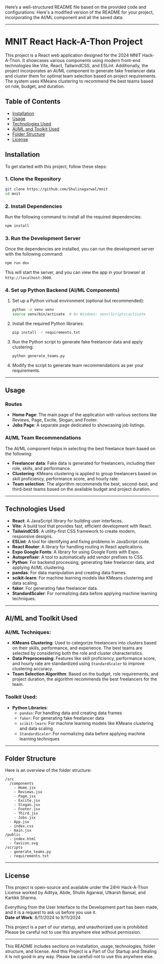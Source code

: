 Here’s a well-structured README file based on the provided code and configurations:
Here's a modified version of the README for your project, incorporating the AI/ML component and all the saved data:

---

# MNIT React Hack-A-Thon Project

This project is a React web application designed for the 2024 MNIT Hack-A-Thon. It showcases various components using modern front-end technologies like Vite, React, TailwindCSS, and ESLint. Additionally, the project incorporates an AI/ML component to generate fake freelancer data and cluster them for optimal team selection based on project requirements. The system uses KMeans clustering to recommend the best teams based on role, budget, and duration.

## Table of Contents

- [Installation](#installation)
- [Usage](#usage)
- [Technologies Used](#technologies-used)
- [AI/ML and Toolkit Used](#aiml-and-toolkit-used)
- [Folder Structure](#folder-structure)
- [License](#license)

## Installation

To get started with this project, follow these steps:

### 1. Clone the Repository

```bash
git clone https://github.com/Shulinagarwal/mnit
cd mnit
```

### 2. Install Dependencies

Run the following command to install all the required dependencies:

```bash
npm install
```

### 3. Run the Development Server

Once the dependencies are installed, you can run the development server with the following command:

```bash
npm run dev
```

This will start the server, and you can view the app in your browser at `http://localhost:3000`.

### 4. Set up Python Backend (AI/ML Components)

1. Set up a Python virtual environment (optional but recommended):
   ```bash
   python -m venv venv
   source venv/bin/activate  # On Windows: venv\Scripts\activate
   ```

2. Install the required Python libraries:
   ```bash
   pip install -r requirements.txt
   ```

3. Run the Python script to generate fake freelancer data and apply clustering:
   ```bash
   python generate_teams.py
   ```

4. Modify the script to generate team recommendations as per your requirements.

---

## Usage

### Routes

- **Home Page**: The main page of the application with various sections like Reviews, Page, Excite, Slogan, and Footer.
- **Jobs Page**: A separate page dedicated to showcasing job listings.

### AI/ML Team Recommendations

The AI/ML component helps in selecting the best freelance team based on the following:
- **Freelancer data**: Fake data is generated for freelancers, including their role, skills, and performance.
- **Clustering**: KMeans clustering is applied to group freelancers based on skill proficiency, performance score, and hourly rate.
- **Team selection**: The algorithm recommends the best, second-best, and third-best teams based on the available budget and project duration.

---

## Technologies Used

- **React**: A JavaScript library for building user interfaces.
- **Vite**: A build tool that provides fast, efficient development with React.
- **TailwindCSS**: A utility-first CSS framework to create modern, responsive designs.
- **ESLint**: A tool for identifying and fixing problems in JavaScript code.
- **React Router**: A library for handling routing in React applications.
- **Expo Google Fonts**: A library for using Google Fonts with Expo.
- **Autoprefixer**: A tool to automatically add vendor prefixes to CSS.
- **Python**: For backend processing, generating fake freelancer data, and applying AI/ML clustering.
- **pandas**: For data manipulation and creating data frames.
- **scikit-learn**: For machine learning models like KMeans clustering and data scaling.
- **faker**: For generating fake freelancer data.
- **StandardScaler**: For normalizing data before applying machine learning techniques.

---

## AI/ML and Toolkit Used

### AI/ML Techniques:
- **KMeans Clustering**: Used to categorize freelancers into clusters based on their skills, performance, and experience. The best teams are selected by considering both the role and cluster characteristics.
- **Data Preprocessing**: Features like skill proficiency, performance score, and hourly rate are standardized using `StandardScaler` to improve clustering accuracy.
- **Team Selection Algorithm**: Based on the budget, role requirements, and project duration, the algorithm recommends the best freelancers for the team.

### Toolkit Used:
- **Python Libraries**:
  - `pandas`: For handling data and creating data frames
  - `faker`: For generating fake freelancer data
  - `scikit-learn`: For machine learning models like KMeans clustering and data scaling
  - `StandardScaler`: For normalizing data before applying machine learning techniques

---

## Folder Structure

Here is an overview of the folder structure:

```
/src
  /components
    - Home.jsx
    - Reviews.jsx
    - Page.jsx
    - Excite.jsx
    - Slogan.jsx
    - Footer.jsx
    - Third.jsx
    - Jobs.jsx
  - App.jsx
  - index.css
  - main.jsx
/public
  - index.html
  - favicon.svg
/scripts
  - generate_teams.py
  - requirements.txt
```

---

## License

This project is open-source and available under the 24Hr Hack-A-Thon License worked by Aditya, Abde, Shulin Agarwal, Utkarsh Bansal, and Kartikk Sharma.

Everything from the User Interface to the Development part has been made, and it is a request to ask us before you use it.  
**Date of Work**: 8/11/2024 to 9/11/2024

This project is a part of our startup, and unauthorized use is prohibited. Please be careful not to use this anywhere else without permission.

---

This README includes sections on installation, usage, technologies, folder structure, and license. And this Project is a Part of Our Startup and Stealing it Is not good in any way.
Please be carefull not to use this anywhere else.
